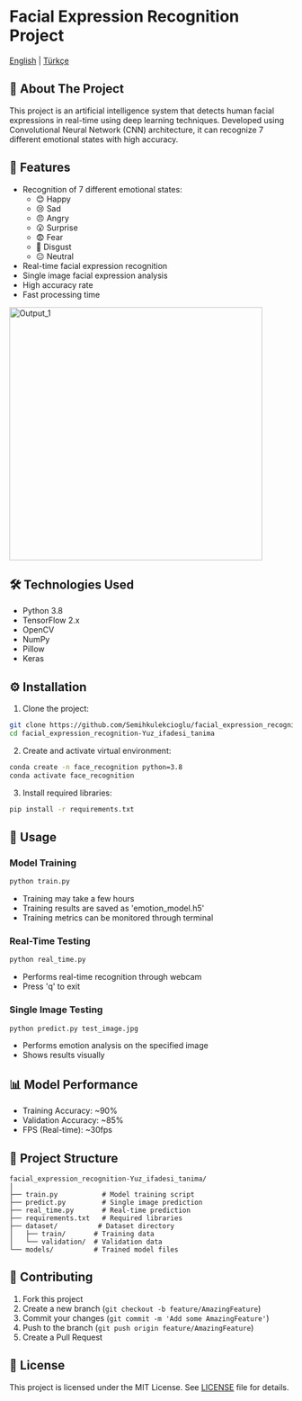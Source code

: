 # Facial Expression Recognition Project

[English](README_EN.md) | [Türkçe](README.md)

## 📌 About The Project

This project is an artificial intelligence system that detects human facial expressions in real-time using deep learning techniques. Developed using Convolutional Neural Network (CNN) architecture, it can recognize 7 different emotional states with high accuracy.

## 🎯 Features

- Recognition of 7 different emotional states:
  - 😊 Happy
  - 😢 Sad
  - 😠 Angry
  - 😮 Surprise
  - 😨 Fear
  - 🤢 Disgust
  - 😐 Neutral
- Real-time facial expression recognition
- Single image facial expression analysis
- High accuracy rate
- Fast processing time

<img width="450" height="450" alt="Output_1" src="https://github.com/user-attachments/assets/01bd669b-5b45-4f03-8b11-cc57b782e990" />

## 🛠️ Technologies Used

- Python 3.8
- TensorFlow 2.x
- OpenCV
- NumPy
- Pillow
- Keras

## ⚙️ Installation

1. Clone the project:
```bash
git clone https://github.com/Semihkulekcioglu/facial_expression_recognition-Yuz_ifadesi_tanima.git
cd facial_expression_recognition-Yuz_ifadesi_tanima
```

2. Create and activate virtual environment:
```bash
conda create -n face_recognition python=3.8
conda activate face_recognition
```

3. Install required libraries:
```bash
pip install -r requirements.txt
```

## 🚀 Usage

### Model Training
```bash
python train.py
```
- Training may take a few hours
- Training results are saved as 'emotion_model.h5'
- Training metrics can be monitored through terminal

### Real-Time Testing
```bash
python real_time.py
```
- Performs real-time recognition through webcam
- Press 'q' to exit

### Single Image Testing
```bash
python predict.py test_image.jpg
```
- Performs emotion analysis on the specified image
- Shows results visually

## 📊 Model Performance

- Training Accuracy: ~90%
- Validation Accuracy: ~85%
- FPS (Real-time): ~30fps

## 📁 Project Structure

```
facial_expression_recognition-Yuz_ifadesi_tanima/
│
├── train.py           # Model training script
├── predict.py         # Single image prediction
├── real_time.py       # Real-time prediction
├── requirements.txt   # Required libraries
├── dataset/          # Dataset directory
│   ├── train/       # Training data
│   └── validation/  # Validation data
└── models/          # Trained model files
```

## 🤝 Contributing

1. Fork this project
2. Create a new branch (`git checkout -b feature/AmazingFeature`)
3. Commit your changes (`git commit -m 'Add some AmazingFeature'`)
4. Push to the branch (`git push origin feature/AmazingFeature`)
5. Create a Pull Request

## 📝 License

This project is licensed under the MIT License. See [LICENSE](LICENSE) file for details.
